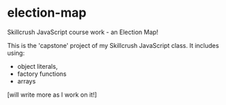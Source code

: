 # election-map
Skillcrush JavaScript course work - an Election Map!

This is the 'capstone' project of my Skillcrush JavaScript class.  It includes using:
- object literals, 
- factory functions
- arrays 

[will write more as I work on it!]

